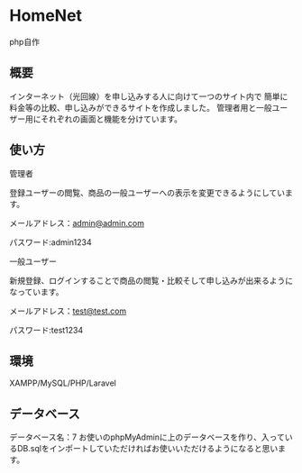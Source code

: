 # HomeNet
php自作
## 概要
インターネット（光回線）を申し込みする人に向けて一つのサイト内で
簡単に料金等の比較、申し込みができるサイトを作成しました。
管理者用と一般ユーザー用にそれぞれの画面と機能を分けています。
## 使い方
管理者

登録ユーザーの閲覧、商品の一般ユーザーへの表示を変更できるようにしています。

メールアドレス：admin@admin.com

パスワード:admin1234

一般ユーザー

新規登録、ログインすることで商品の閲覧・比較そして申し込みが出来るようになっています。

メールアドレス：test@test.com

パスワード:test1234

## 環境
XAMPP/MySQL/PHP/Laravel
## データベース
データベース名：7
お使いのphpMyAdminに上のデータベースを作り、入っているDB.sqlをインポートしていただければお使いいただけるようになると思います。
